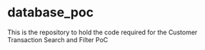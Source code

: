 # database_poc

This is the repository to hold the code required for the Customer Transaction Search and Filter PoC
